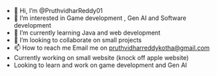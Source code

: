 - 👋 Hi, I’m @PruthvidharReddy01
- 👀 I’m interested in Game development , Gen AI and Software development
- 🌱 I’m currently learning Java and web development 
- 💞️ I’m looking to collaborate on small projects
- 📫 How to reach me Email me on pruthvidharreddykotha@gmail.com
- Currently working on small website (knock off apple website)
- Looking to learn and work on game development and Gen AI

<!---
PruthvidharReddy01/PruthvidharReddy01 is a ✨ special ✨ repository because its `README.md` (this file) appears on your GitHub profile.
You can click the Preview link to take a look at your changes.
--->
